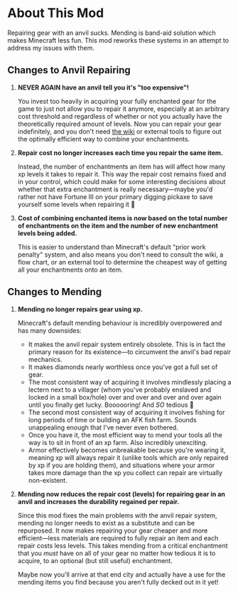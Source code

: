 # About This Mod

Repairing gear with an anvil sucks. Mending is band-aid solution which makes Minecraft less fun. This mod reworks these systems in an attempt to address my issues with them.

## Changes to Anvil Repairing

1. **NEVER AGAIN have an anvil tell you it's "too expensive"!**

   You invest too heavily in acquiring your fully enchanted gear for the game to just not allow you to repair it anymore, especially at an arbitrary cost threshold and regardless of whether or not you actually have the theoretically required amount of levels. Now you can repair your gear indefinitely, and you don't need [the wiki](https://minecraft.wiki/w/Anvil_mechanics#Planning_the_enchanting_order) or external tools to figure out the optimally efficient way to combine your enchantments.
   
2. **Repair cost no longer increases each time you repair the same item.**

   Instead, the number of enchantments an item has will affect how many xp levels it takes to repair it. This way the repair cost remains fixed and in your control, which could make for some interesting decisions about whether that extra enchantment is really necessary—maybe you'd rather not have Fortune III on your primary digging pickaxe to save yourself some levels when repairing it 🤔

3. **Cost of combining enchanted items is now based on the total number of enchantments on the item and the number of new enchantment levels being added.**

   This is easier to understand than Minecraft's default "prior work penalty" system, and also means you don't need to consult the wiki, a flow chart, or an external tool to determine the cheapest way of getting all your enchantments onto an item.

## Changes to Mending

1. **Mending no longer repairs gear using xp.**

   Minecraft's default mending behaviour is incredibly overpowered and has many downsides:
    - It makes the anvil repair system entirely obsolete. This is in fact the primary reason for its existence—to circumvent the anvil's bad repair mechanics.
    - It makes diamonds nearly worthless once you've got a full set of gear.
    - The most consistent way of acquiring it involves mindlessly placing a lectern next to a villager (whom you've probably enslaved and locked in a small box/hole) over and over and over and over again until you finally get lucky. Boooooring! And *SO* tedious 🥱
    - The second most consistent way of acquiring it involves fishing for long periods of time or building an AFK fish farm. Sounds unappealing enough that I've never even bothered.
    - Once you have it, the most efficient way to mend your tools all the way is to sit in front of an xp farm. Also incredibly unexciting.
    - Armor effectively becomes unbreakable because you're wearing it, meaning xp will always repair it (unlike tools which are only repaired by xp if you are holding them), and situations where your armor takes more damage than the xp you collect can repair are virtually non-existent.
   
2. **Mending now reduces the repair cost (levels) for repairing gear in an anvil and increases the durability regained per repair.**

   Since this mod fixes the main problems with the anvil repair system, mending no longer needs to exist as a substitute and can be repurposed. It now makes repairing your gear cheaper and more efficient—less materials are required to fully repair an item and each repair costs less levels. This takes mending from a critical enchantment that you *must* have on all of your gear no matter how tedious it is to acquire, to an optional (but still useful) enchantment.

   Maybe now you'll arrive at that end city and actually have a use for the mending items you find because you aren't fully decked out in it yet!